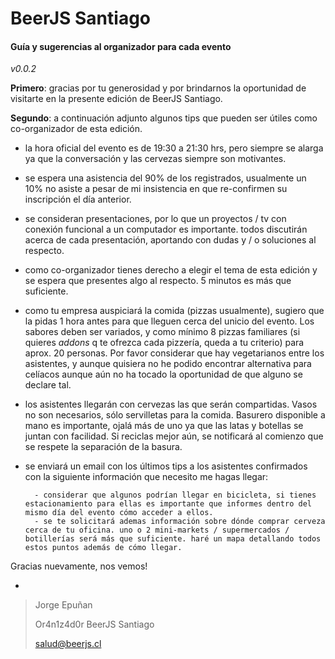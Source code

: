 BeerJS Santiago
===

#### Guía y sugerencias al organizador para cada evento
*v0.0.2*

**Primero**: gracias por tu generosidad y por brindarnos la oportunidad de visitarte en la presente edición de BeerJS Santiago.

**Segundo**: a continuación adjunto algunos tips que pueden ser útiles como co-organizador de esta edición.

- la hora oficial del evento es de 19:30 a 21:30 hrs, pero siempre se alarga ya que la conversación y las cervezas siempre son motivantes.
- se espera una asistencia del 90% de los registrados, usualmente un 10% no asiste a pesar de mi insistencia en que re-confirmen su inscripción el día anterior.
- se consideran presentaciones, por lo que un proyectos / tv con conexión funcional a un computador es importante. todos discutirán acerca de cada presentación, aportando con dudas y / o soluciones al respecto.
- como co-organizador tienes derecho a elegir el tema de esta edición y se espera que presentes algo al respecto. 5 minutos es más que suficiente.
- como tu empresa auspiciará la comida (pizzas usualmente), sugiero que la pidas 1 hora antes para que lleguen cerca del unicio del evento. Los sabores deben ser variados, y como mínimo 8 pizzas familiares (si quieres *addons* q te ofrezca cada pizzería, queda a tu criterio) para aprox. 20 personas. Por favor considerar que hay vegetarianos entre los asistentes, y aunque quisiera no he podido encontrar alternativa para celíacos aunque aún no ha tocado la oportunidad de que alguno se declare tal.
- los asistentes llegarán con cervezas las que serán compartidas. Vasos no son necesarios, sólo servilletas para la comida. Basurero disponible a mano es importante, ojalá más de uno ya que las latas y botellas se juntan con facilidad. Si reciclas mejor aún, se notificará al comienzo que se respete la separación de la basura.
- se enviará un email con los últimos tips a los asistentes confirmados con la siguiente información que necesito me hagas llegar:

        - considerar que algunos podrían llegar en bicicleta, si tienes estacionamiento para ellas es importante que informes dentro del mismo día del evento cómo acceder a ellos.
        - se te solicitará ademas información sobre dónde comprar cerveza cerca de tu oficina. uno o 2 mini-markets / supermercados / botillerías será más que suficiente. haré un mapa detallando todos estos puntos además de cómo llegar.

Gracias nuevamente, nos vemos!

-
> Jorge Epuñan
> 
> Or4n1z4d0r BeerJS Santiago
> 
> salud@beerjs.cl

